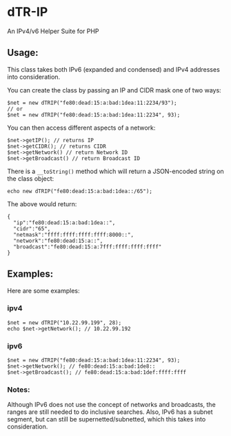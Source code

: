 dTR-IP
===============

An IPv4/v6 Helper Suite for PHP

## Usage:

This class takes both IPv6 (expanded and condensed) and IPv4 addresses into consideration.

You can create the class by passing an IP and CIDR mask one of two ways:

    $net = new dTRIP("fe80:dead:15:a:bad:1dea:11:2234/93");
    // or
    $net = new dTRIP("fe80:dead:15:a:bad:1dea:11:2234", 93);

You can then access different aspects of a network:

    $net->getIP(); // returns IP
    $net->getCIDR(); // returns CIDR
    $net->getNetwork() // return Network ID
    $net->getBroadcast() // return Broadcast ID
    
There is a `__toString()` method which will return a JSON-encoded string on the class object:

    echo new dTRIP("fe80:dead:15:a:bad:1dea::/65");
    
The above would return:

    {
      "ip":"fe80:dead:15:a:bad:1dea::",
      "cidr":"65",
      "netmask":"ffff:ffff:ffff:ffff:8000::",
      "network":"fe80:dead:15:a::",
      "broadcast":"fe80:dead:15:a:7fff:ffff:ffff:ffff"
    }

## Examples:

Here are some examples:

### ipv4

    $net = new dTRIP("10.22.99.199", 28);
    echo $net->getNetwork(); // 10.22.99.192

### ipv6

    $net = new dTRIP("fe80:dead:15:a:bad:1dea:11:2234", 93);
    $net->getNetwork(); // fe80:dead:15:a:bad:1de8::
    $net->getBroadcast(); // fe80:dead:15:a:bad:1def:ffff:ffff
    
### Notes:

Although IPv6 does not use the concept of networks and broadcasts, the ranges are still needed to do inclusive searches. Also, IPv6 has a subnet segment, but can still be supernetted/subnetted, which this takes into consideration.
